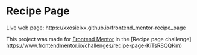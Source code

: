 # Recipe Page

Live web page:
https://xxosielxx.github.io/frontend_mentor-recipe_page

This project was made for [Frontend Mentor](https://www.frontendmentor.io/) in the [Recipe page challenge] https://www.frontendmentor.io/challenges/recipe-page-KiTsR8QQKm)
